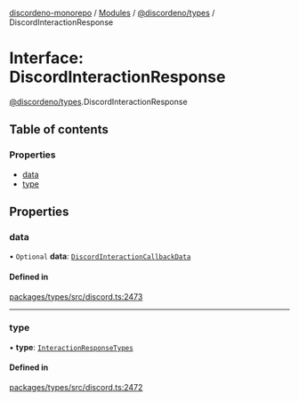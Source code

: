 [discordeno-monorepo](../README.md) / [Modules](../modules.md) / [@discordeno/types](../modules/discordeno_types.md) / DiscordInteractionResponse

# Interface: DiscordInteractionResponse

[@discordeno/types](../modules/discordeno_types.md).DiscordInteractionResponse

## Table of contents

### Properties

- [data](discordeno_types.DiscordInteractionResponse.md#data)
- [type](discordeno_types.DiscordInteractionResponse.md#type)

## Properties

### data

• `Optional` **data**: [`DiscordInteractionCallbackData`](discordeno_types.DiscordInteractionCallbackData.md)

#### Defined in

[packages/types/src/discord.ts:2473](https://github.com/deepsarda/discordeno/blob/c6dc30bb/packages/types/src/discord.ts#L2473)

---

### type

• **type**: [`InteractionResponseTypes`](../enums/discordeno_types.InteractionResponseTypes.md)

#### Defined in

[packages/types/src/discord.ts:2472](https://github.com/deepsarda/discordeno/blob/c6dc30bb/packages/types/src/discord.ts#L2472)
